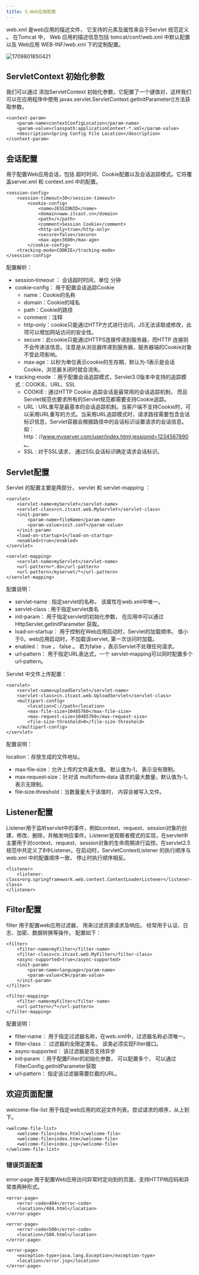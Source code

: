 ```yaml
---
title: 5.Web应用配置
---
```

web.xml 是web应用的描述文件， 它支持的元素及属性来自于Servlet 规范定义 。 在Tomcat 中， Web 应用的描述信息包括 tomcat/conf/web.xml 中默认配置 以及 Web应用 WEB-INF/web.xml 下的定制配置。

![1709801850421](images/1709801850421.png)

## ServletContext 初始化参数

我们可以通过 添加ServletContext 初始化参数，它配置了一个键值对，这样我们可以在应用程序中使用 javax.servlet.ServletContext.getInitParameter()方法获取参数。

```
<context‐param>
    <param‐name>contextConfigLocation</param‐name>
    <param‐value>classpath:applicationContext‐*.xml</param‐value>
    <description>Spring Config File Location</description>
</context‐param>
```

## 会话配置

用于配置Web应用会话，包括 超时时间、Cookie配置以及会话追踪模式。它将覆盖server.xml 和 context.xml 中的配置。

```
<session‐config>
    <session‐timeout>30</session‐timeout>
        <cookie‐config>
            <name>JESSIONID</name>
            <domain>www.itcast.cn</domain>
            <path>/</path>
            <comment>Session Cookie</comment>
            <http‐only>true</http‐only>
            <secure>false</secure>
            <max‐age>3600</max‐age>
        </cookie‐config>
    <tracking‐mode>COOKIE</tracking‐mode>
</session‐config>
```

配置解析：

* session‐timeout ： 会话超时时间，单位 分钟
* cookie‐config： 用于配置会话追踪Cookie
  * name：Cookie的名称
  * domain：Cookie的域名
  * path：Cookie的路径
  * comment：注释
  * http‐only：cookie只能通过HTTP方式进行访问，JS无法读取或修改，此项可以增加网站访问的安全性。
  * secure：此cookie只能通过HTTPS连接传递到服务器，而HTTP 连接则不会传递该信息。注意是从浏览器传递到服务器，服务器端的Cookie对象不受此项影响。
  * max‐age：以秒为单位表示cookie的生存期，默认为‐1表示是会话Cookie，浏览器关闭时就会消失。
* tracking‐mode ：用于配置会话追踪模式，Servlet3.0版本中支持的追踪模式：COOKIE、URL、SSL
  * COOKIE : 通过HTTP Cookie 追踪会话是最常用的会话追踪机制， 而且Servlet规范也要求所有的Servlet规范都需要支持Cookie追踪。
  * URL : URL重写是最基本的会话追踪机制。当客户端不支持Cookie时，可以采用URL重写的方式。当采用URL追踪模式时，请求路径需要包含会话标识信息，Servlet容器会根据路径中的会话标识设置请求的会话信息。如：http：//www.myserver.com/user/index.html;jessionid=1234567890。
  * SSL : 对于SSL请求， 通过SSL会话标识确定请求会话标识。

## Servlet配置

Servlet 的配置主要是两部分， servlet 和 servlet-mapping ：

```
<servlet>
    <servlet‐name>myServlet</servlet‐name>
    <servlet‐class>cn.itcast.web.MyServlet</servlet‐class>
    <init‐param>
        <param‐name>fileName</param‐name>
        <param‐value>init.conf</param‐value>
    </init‐param>
    <load‐on‐startup>1</load‐on‐startup>
    <enabled>true</enabled>
</servlet>

<servlet‐mapping>
    <servlet‐name>myServlet</servlet‐name>
    <url‐pattern>*.do</url‐pattern>
    <url‐pattern>/myservet/*</url‐pattern>
</servlet‐mapping>
```

配置说明：

* servlet‐name : 指定servlet的名称， 该属性在web.xml中唯一。
* servlet‐class : 用于指定servlet类名
* init‐param： 用于指定servlet的初始化参数， 在应用中可以通过HttpServlet.getInitParameter 获取。
* load‐on‐startup： 用于控制在Web应用启动时，Servlet的加载顺序。 值小于0，web应用启动时，不加载该servlet, 第一次访问时加载。
* enabled： true ， false 。 若为false ，表示Servlet不处理任何请求。
* url‐pattern： 用于指定URL表达式，一个 servlet‐mapping可以同时配置多个 url‐pattern。

Servlet 中文件上传配置：

```
<servlet>
    <servlet‐name>uploadServlet</servlet‐name>
    <servlet‐class>cn.itcast.web.UploadServlet</servlet‐class>
    <multipart‐config>
        <location>C://path</location>
        <max‐file‐size>10485760</max‐file‐size>
        <max‐request‐size>10485760</max‐request‐size>
        <file‐size‐threshold>0</file‐size‐threshold>
    </multipart‐config>
</servlet>
```

配置说明：

location：存放生成的文件地址。

* max‐file‐size：允许上传的文件最大值。 默认值为‐1， 表示没有限制。
* max‐request‐size：针对该 multi/form‐data 请求的最大数量，默认值为‐1， 表示无限制。
* file‐size‐threshold：当数量量大于该值时， 内容会被写入文件。

## Listener配置

Listener用于监听servlet中的事件，例如context、request、session对象的创建、修改、删除，并触发响应事件。Listener是观察者模式的实现，在servlet中主要用于对context、request、session对象的生命周期进行监控。在servlet2.5规范中共定义了8中Listener。在启动时，ServletContextListener 的执行顺序与web.xml 中的配置顺序一致， 停止时执行顺序相反。

```
<listener>
    <listener‐class>org.springframework.web.context.ContextLoaderListener</listener‐class>
</listener>
```

## Filter配置

filter 用于配置web应用过滤器， 用来过滤资源请求及响应。 经常用于认证、日志、加密、数据转换等操作， 配置如下：

```
<filter>
    <filter‐name>myFilter</filter‐name>
    <filter‐class>cn.itcast.web.MyFilter</filter‐class>
    <async‐supported>true</async‐supported>
    <init‐param>
        <param‐name>language</param‐name>
        <param‐value>CN</param‐value>
    </init‐param>
</filter>

<filter‐mapping>
    <filter‐name>myFilter</filter‐name>
    <url‐pattern>/*</url‐pattern>
</filter‐mapping>
```

配置说明：

* filter‐name： 用于指定过滤器名称，在web.xml中，过滤器名称必须唯一。
* filter‐class ： 过滤器的全限定类名， 该类必须实现Filter接口。
* async‐supported： 该过滤器是否支持异步
* init‐param ：用于配置Filter的初始化参数， 可以配置多个， 可以通过FilterConfig.getInitParameter获取
* url‐pattern： 指定该过滤器需要拦截的URL。

## 欢迎页面配置

welcome-file-list 用于指定web应用的欢迎文件列表。尝试请求的顺序，从上到下。

```
<welcome‐file‐list>
    <welcome‐file>index.html</welcome‐file>
    <welcome‐file>index.htm</welcome‐file>
    <welcome‐file>index.jsp</welcome‐file>
</welcome‐file‐list>
```

### 错误页面配置

error-page 用于配置Web应用访问异常时定向到的页面，支持HTTP响应码和异常类两种形式。

```
<error‐page>
    <error‐code>404</error‐code>
    <location>/404.html</location>
</error‐page>

<error‐page>
    <error‐code>500</error‐code>
    <location>/500.html</location>
</error‐page>

<error‐page>
    <exception‐type>java.lang.Exception</exception‐type>
    <location>/error.jsp</location>
</error‐page>
```
